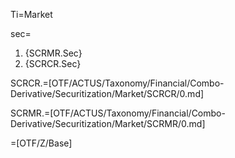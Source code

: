 Ti=Market

sec=<ol><li>{SCRMR.Sec}</li><li>{SCRCR.Sec}</li></ol>

SCRCR.=[OTF/ACTUS/Taxonomy/Financial/Combo-Derivative/Securitization/Market/SCRCR/0.md]

SCRMR.=[OTF/ACTUS/Taxonomy/Financial/Combo-Derivative/Securitization/Market/SCRMR/0.md]

=[OTF/Z/Base]
